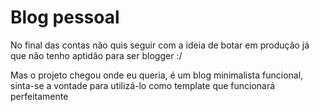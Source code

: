 # Blog pessoal

No final das contas não quis seguir com a ideia de botar em produção já que não tenho aptidão para ser blogger :/

Mas o projeto chegou onde eu queria, é um blog minimalista funcional, sinta-se a vontade para utilizá-lo como template que funcionará perfeitamente

